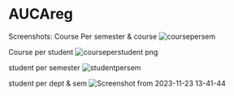 # AUCAreg
Screenshots:
 Course Per semester & course
 ![coursepersem](https://github.com/tifan9/AUCAreg/assets/43030276/b08913d5-6ca3-46d7-b932-f94506a1d948)

 Course per student 
 ![courseperstudent png](https://github.com/tifan9/AUCAreg/assets/43030276/cc17e918-e7cf-4208-9010-392838e5c613)

 student per semester 
 ![studentpersem](https://github.com/tifan9/AUCAreg/assets/43030276/c811bbf7-8cae-4d82-a1ca-bb180749a433)

student per dept & sem
 ![Screenshot from 2023-11-23 13-41-44](https://github.com/tifan9/AUCAreg/assets/43030276/c63ece7e-6480-4ebd-9e81-e10fa3aff5ef)
